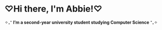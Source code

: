 # ♡Hi there, I'm Abbie!♡
✧₊⁺ **I’m a second-year university student studying Computer Science** ⁺₊✧


<!---
Tommo4617/Tommo4617 is a ✨ special ✨ repository because its `README.md` (this file) appears on your GitHub profile.
You can click the Preview link to take a look at your changes.
--->
